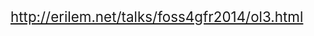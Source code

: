 <!SLIDE center>

<div style="font-size: 1.6em;">
<a href="http://erilem.net/talks/foss4gfr2014/ol3.html">http://erilem.net/talks/foss4gfr2014/ol3.html</a>
</div>
